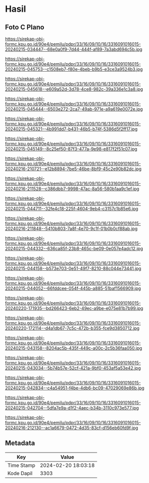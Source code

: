 # Hasil

## Foto C Plano

https://sirekap-obj-formc.kpu.go.id/90e4/pemilu/pdpr/33/16/09/10/16/3316091016015-20240215-034447--68e0a0f9-7d44-444f-af89-7a3abd694c5b.jpg

https://sirekap-obj-formc.kpu.go.id/90e4/pemilu/pdpr/33/16/09/10/16/3316091016015-20240215-045753--c1508eb7-f80e-4beb-b9b5-e3ce3a9524b3.jpg

https://sirekap-obj-formc.kpu.go.id/90e4/pemilu/pdpr/33/16/09/10/16/3316091016015-20240215-045618--e609a52d-3d78-4ce8-982c-39a336e1c3a8.jpg

https://sirekap-obj-formc.kpu.go.id/90e4/pemilu/pdpr/33/16/09/10/16/3316091016015-20240215-045444--6503e272-2ca7-49ab-971e-a9a619e0072e.jpg

https://sirekap-obj-formc.kpu.go.id/90e4/pemilu/pdpr/33/16/09/10/16/3316091016015-20240215-045321--4b991dd7-b431-46b5-b74f-5386d5f2ff17.jpg

https://sirekap-obj-formc.kpu.go.id/90e4/pemilu/pdpr/33/16/09/10/16/3316091016015-20240215-045149--8c25ef50-87f3-477a-9e98-e817f2f51c07.jpg

https://sirekap-obj-formc.kpu.go.id/90e4/pemilu/pdpr/33/16/09/10/16/3316091016015-20240216-210721--e12b8894-7be5-46be-8bf9-45c2e90b82dc.jpg

https://sirekap-obj-formc.kpu.go.id/90e4/pemilu/pdpr/33/16/09/10/16/3316091016015-20240216-211528--c386dbb7-9998-47ac-8a56-580b1aa9c1ef.jpg

https://sirekap-obj-formc.kpu.go.id/90e4/pemilu/pdpr/33/16/09/10/16/3316091016015-20240215-044711--32fe4c18-225f-4604-9eb4-c3157c1b85e6.jpg

https://sirekap-obj-formc.kpu.go.id/90e4/pemilu/pdpr/33/16/09/10/16/3316091016015-20240216-211848--5410b803-7a8f-4e70-9c1f-01b0b0cf88ab.jpg

https://sirekap-obj-formc.kpu.go.id/90e4/pemilu/pdpr/33/16/09/10/16/3316091016015-20240215-044332--636ca85f-23b8-465c-be09-0e057e4adc12.jpg

https://sirekap-obj-formc.kpu.go.id/90e4/pemilu/pdpr/33/16/09/10/16/3316091016015-20240215-044158--b573e703-0e51-49f7-8210-88c044e73441.jpg

https://sirekap-obj-formc.kpu.go.id/90e4/pemilu/pdpr/33/16/09/10/16/3316091016015-20240215-044052--66fddcee-054f-445b-a885-51baf1566909.jpg

https://sirekap-obj-formc.kpu.go.id/90e4/pemilu/pdpr/33/16/09/10/16/3316091016015-20240220-171935--bd266423-6eb2-49ec-a9be-e075e81b7b99.jpg

https://sirekap-obj-formc.kpu.go.id/90e4/pemilu/pdpr/33/16/09/10/16/3316091016015-20240220-172114--d4a1db67-7c5c-472b-b355-fce9d3850712.jpg

https://sirekap-obj-formc.kpu.go.id/90e4/pemilu/pdpr/33/16/09/10/16/3316091016015-20240215-043158--8204ac5b-435f-449c-a00c-2c5b36faa050.jpg

https://sirekap-obj-formc.kpu.go.id/90e4/pemilu/pdpr/33/16/09/10/16/3316091016015-20240215-043034--5b74b57e-52cf-421a-9bf0-453af5a53e42.jpg

https://sirekap-obj-formc.kpu.go.id/90e4/pemilu/pdpr/33/16/09/10/16/3316091016015-20240215-042834--c4a54951-f4be-4db6-bc09-47029069e86b.jpg

https://sirekap-obj-formc.kpu.go.id/90e4/pemilu/pdpr/33/16/09/10/16/3316091016015-20240215-042704--5dfa7e9a-d1f2-4aec-b34b-3110c973e577.jpg

https://sirekap-obj-formc.kpu.go.id/90e4/pemilu/pdpr/33/16/09/10/16/3316091016015-20240216-212130--ac1a6679-0472-4d35-83cf-d156eb60fd9f.jpg


## Metadata

| Key        | Value               |
| ---------- | ------------------- |
| Time Stamp | 2024-02-20 18:03:18 |
| Kode Dapil | 3303                |



